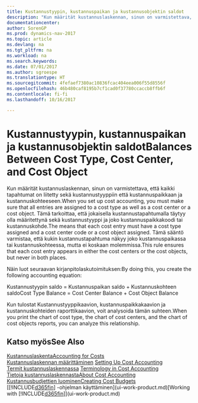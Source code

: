 ```yaml
---
title: Kustannustyypin, kustannuspaikan ja kustannusobjektin saldot
description: "Kun määrität kustannuslaskennan, sinun on varmistettava, että kaikki tapahtumat on liitetty sekä kustannustyyppiin että kustannuspaikkaan ja kustannuskohteeseen. Tämä tarkoittaa, että jokaisella kustannustapahtumalla täytyy olla määritettynä sekä kustannustyyppi ja joko kustannuspaikkakoodi tai kustannuskohde. Tämä sääntö varmistaa, että kukin kustannustapahtuma näkyy joko kustannuspaikassa tai kustannuskohteessa, mutta ei koskaan molemmissa."
documentationcenter: 
author: SorenGP
ms.prod: dynamics-nav-2017
ms.topic: article
ms.devlang: na
ms.tgt_pltfrm: na
ms.workload: na
ms.search.keywords: 
ms.date: 07/01/2017
ms.author: sgroespe
ms.translationtype: HT
ms.sourcegitcommit: 4fefaef7380ac10836fcac404eea006f55d8556f
ms.openlocfilehash: 46b480caf8195b7cf1cad0f37780ccaccb8ffb6f
ms.contentlocale: fi-fi
ms.lasthandoff: 10/16/2017

---
```

# <a name="balances-between-cost-type-cost-center-and-cost-object"></a><span data-ttu-id="63e4a-105">Kustannustyypin, kustannuspaikan ja kustannusobjektin saldot</span><span class="sxs-lookup"><span data-stu-id="63e4a-105">Balances Between Cost Type, Cost Center, and Cost Object</span></span>
<span data-ttu-id="63e4a-106">Kun määrität kustannuslaskennan, sinun on varmistettava, että kaikki tapahtumat on liitetty sekä kustannustyyppiin että kustannuspaikkaan ja kustannuskohteeseen.</span><span class="sxs-lookup"><span data-stu-id="63e4a-106">When you set up cost accounting, you must make sure that all entries are assigned to a cost type as well as a cost center or a cost object.</span></span> <span data-ttu-id="63e4a-107">Tämä tarkoittaa, että jokaisella kustannustapahtumalla täytyy olla määritettynä sekä kustannustyyppi ja joko kustannuspaikkakoodi tai kustannuskohde.</span><span class="sxs-lookup"><span data-stu-id="63e4a-107">The means that each cost entry must have a cost type assigned and a cost center code or a cost object assigned.</span></span> <span data-ttu-id="63e4a-108">Tämä sääntö varmistaa, että kukin kustannustapahtuma näkyy joko kustannuspaikassa tai kustannuskohteessa, mutta ei koskaan molemmissa.</span><span class="sxs-lookup"><span data-stu-id="63e4a-108">This rule ensures that each cost entry appears in either the cost centers or the cost objects, but never in both places.</span></span>  

 <span data-ttu-id="63e4a-109">Näin luot seuraavan kirjanpitolaskutoimituksen:</span><span class="sxs-lookup"><span data-stu-id="63e4a-109">By doing this, you create the following accounting equation:</span></span>  

 <span data-ttu-id="63e4a-110">Kustannustyypin saldo = Kustannuspaikan saldo + Kustannuskohteen saldo</span><span class="sxs-lookup"><span data-stu-id="63e4a-110">Cost Type Balance = Cost Center Balance + Cost Object Balance</span></span>  

 <span data-ttu-id="63e4a-111">Kun tulostat Kustannustyyppikaavion, kustannuspaikkakaavion ja kustannuskohteiden raporttikaavion, voit analysoida tämän suhteen.</span><span class="sxs-lookup"><span data-stu-id="63e4a-111">When you print the chart of cost type, the chart of cost centers, and the chart of cost objects reports, you can analyze this relationship.</span></span>  

## <a name="see-also"></a><span data-ttu-id="63e4a-112">Katso myös</span><span class="sxs-lookup"><span data-stu-id="63e4a-112">See Also</span></span>  
[<span data-ttu-id="63e4a-113">Kustannuslaskenta</span><span class="sxs-lookup"><span data-stu-id="63e4a-113">Accounting for Costs</span></span>](finance-manage-cost-accounting.md)  
 <span data-ttu-id="63e4a-114">[Kustannuslaskennan määrittäminen](finance-set-up-cost-accounting.md) </span><span class="sxs-lookup"><span data-stu-id="63e4a-114">[Setting Up Cost Accounting](finance-set-up-cost-accounting.md) </span></span>  
 <span data-ttu-id="63e4a-115">[Termit kustannuslaskennassa](finance-terminology-in-cost-accounting.md) </span><span class="sxs-lookup"><span data-stu-id="63e4a-115">[Terminology in Cost Accounting](finance-terminology-in-cost-accounting.md) </span></span>  
 [<span data-ttu-id="63e4a-116">Tietoja kustannuslaskennasta</span><span class="sxs-lookup"><span data-stu-id="63e4a-116">About Cost Accounting</span></span>](finance-about-cost-accounting.md)  
 [<span data-ttu-id="63e4a-117">Kustannusbudjettien luominen</span><span class="sxs-lookup"><span data-stu-id="63e4a-117">Creating Cost Budgets</span></span>](finance-create-cost-budgets.md)  
 <span data-ttu-id="63e4a-118">[[!INCLUDE[d365fin](includes/d365fin_md.md)] -ohjelman käyttäminen](ui-work-product.md)</span><span class="sxs-lookup"><span data-stu-id="63e4a-118">[Working with [!INCLUDE[d365fin](includes/d365fin_md.md)]](ui-work-product.md)</span></span>

